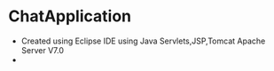 # ChatApplication
  - Created using Eclipse IDE using Java Servlets,JSP,Tomcat Apache Server V7.0 
  - 
